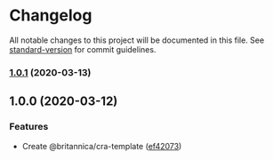 # Changelog

All notable changes to this project will be documented in this file. See [standard-version](https://github.com/conventional-changelog/standard-version) for commit guidelines.

### [1.0.1](https://github.com/britannica/cra-template/compare/v1.0.0...v1.0.1) (2020-03-13)

## 1.0.0 (2020-03-12)

### Features

- Create @britannica/cra-template ([ef42073](https://github.com/britannica/cra-template/commit/ef4207338cf263753baabef1b581c911386fbe7b))
